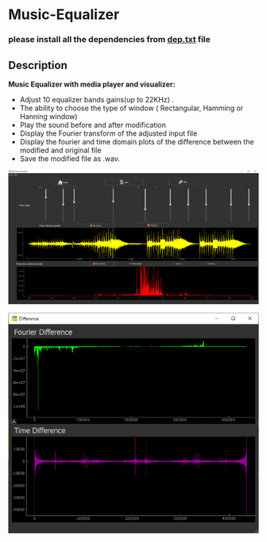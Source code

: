 # Music-Equalizer

### please install all the dependencies from [dep.txt](dep.txt) file 
## Description
**Music Equalizer with media player and visualizer:**
* Adjust 10 equalizer bands gains(up to 22KHz) . 
* The ability to choose the type of window ( Rectangular, Hamming or Hanning window)
* Play the sound before and after modification
* Display the Fourier transform of the adjusted input file
* Display the fourier and time domain plots of the difference between the modified and original file
* Save the modified file  as .wav.

![window 1](screenshot1.png)

![window 1](icons/equalizer2.png)